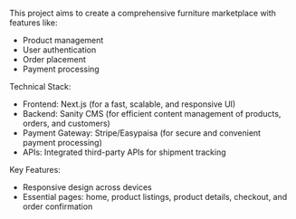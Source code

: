 This project aims to create a comprehensive furniture marketplace with features like:

- Product management
- User authentication
- Order placement
- Payment processing

Technical Stack:

- Frontend: Next.js (for a fast, scalable, and responsive UI)
- Backend: Sanity CMS (for efficient content management of products, orders, and customers)
- Payment Gateway: Stripe/Easypaisa (for secure and convenient payment processing)
- APIs: Integrated third-party APIs for shipment tracking

Key Features:

- Responsive design across devices
- Essential pages: home, product listings, product details, checkout, and order confirmation